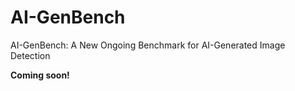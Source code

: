 # AI-GenBench
AI-GenBench: A New Ongoing Benchmark for AI-Generated Image Detection

**Coming soon!**
